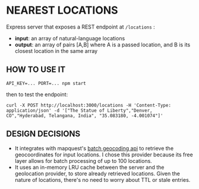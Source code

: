 # NEAREST LOCATIONS

Express server that exposes a REST endpoint at `/locations` :

* **input**: an array of natural-language locations
* **output**: an array of pairs [A,B] where A is a passed location, and B is its closest location in the same array

## HOW TO USE IT

`API_KEY=... PORT=... npm start`

then to test the endpoint:

`curl -X POST http://localhost:3000/locations -H 'Content-Type: application/json' -d '["The Statue of Liberty","Denver, CO","Hyderabad, Telangana, India", "35.083180, -4.001074"]'`

## DESIGN DECISIONS

* It integrates with mapquest's [batch geocoding api](https://developer.mapquest.com/documentation/open/geocoding-api/batch/post) to retrieve the geocoordinates for input locations. I chose this provider because its free layer allows for batch processing of up to 100 locations.
* It uses an in-memory LRU cache between the server and the geolocation provider, to store already retrieved locations. Given the nature of locations, there's no need to worry about TTL or stale entries.